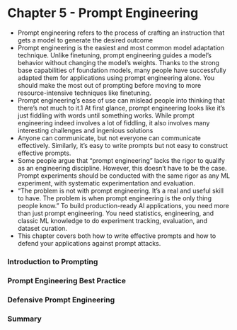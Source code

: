 # Chapter 5 - Prompt Engineering

- Prompt engineering refers to the process of crafting an instruction that gets a model to generate the desired outcome
- Prompt engineering is the easiest and most common model adaptation technique. Unlike finetuning, prompt engineering guides a model’s behavior without changing the model’s weights. Thanks to the strong base capabilities of foundation models, many people have successfully adapted them for applications using prompt engineering alone. You should make the most out of prompting before moving to more resource-intensive techniques like finetuning.
- Prompt engineering’s ease of use can mislead people into thinking that there’s not much to it.1 At first glance, prompt engineering looks like it’s just fiddling with words until something works. While prompt engineering indeed involves a lot of fiddling, it also involves many interesting challenges and ingenious solutions
- Anyone can communicate, but not everyone can communicate effectively. Similarly, it’s easy to write prompts but not easy to construct effective prompts.
- Some people argue that “prompt engineering” lacks the rigor to qualify as an engineering discipline. However, this doesn’t have to be the case. Prompt experiments should be conducted with the same rigor as any ML experiment, with systematic experimentation and evaluation.
- “The problem is not with prompt engineering. It’s a real and useful skill to have. The problem is when prompt engineering is the only thing people know.” To build production-ready AI applications, you need more than just prompt engineering. You need statistics, engineering, and classic ML knowledge to do experiment tracking, evaluation, and dataset curation.
- This chapter covers both how to write effective prompts and how to defend your applications against prompt attacks.

### Introduction to Prompting



### Prompt Engineering Best Practice



### Defensive Prompt Engineering



### Summary